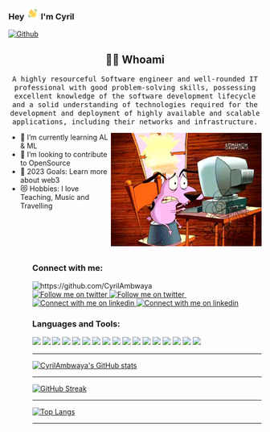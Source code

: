### Hey <img src="https://github.com/CyrilAmbwaya/CyrilAmbwaya/blob/main/Wave.gif" width="5%"> I'm Cyril 

[![Github](https://img.shields.io/github/followers/CyrilAmbwaya?label=Follow&style=social)](https://github.com/CyrilAmbwaya)


<h2 align="center"> 👨‍💻 Whoami</h2>
<p align="center">
  <samp>A highly resourceful Software engineer and well-rounded IT professional with good problem-solving skills, possessing excellent knowledge of the software development lifecycle and a solid understanding of technologies required for the development and deployment of highly available and scalable applications, including their networks and infrastructure.</samp></p>
  <img align="right" alt="coding" width="300" src="https://github.com/CyrilAmbwaya/CyrilAmbwaya/blob/main/my.gif">
<ul align="left">
<li> 🌱 I’m currently learning AL & ML</li>
<li> 👯 I’m looking to contribute to OpenSource</li>
<li> 🥅 2023 Goals: Learn more about web3</li>
<li>😻 Hobbies: I love Teaching, Music and Travelling</li>
<ul>
  <br><br><br><br>
  

### Connect with me:

  <img src="https://komarev.com/ghpvc/?username=CyrilAmbwaya" alt="https://github.com/CyrilAmbwaya" />
  
  <br>
  
  <!-- Social button 1 -->
<!-- Light Mode -->
<a href="https://twitter.com/intent/follow?screen_name=CyrilAmbwaya#gh-light-mode-only">
<img src="https://img.shields.io/twitter/follow/CyrilAmbwaya?style=for-the-badge&logo=twitter&labelColor=000&color=3572A5#gh-light-mode-only" alt="Follow me on twitter" >
</a>
<!-- Dark Mode -->
<a href="https://twitter.com/intent/follow?screen_name=CyrilAmbwaya#gh-dark-mode-only">
<img src="https://img.shields.io/twitter/follow/CyrilAmbwaya?style=for-the-badge&logo=twitter&labelColor=000&color=FFF#gh-dark-mode-only" alt="Follow me on twitter" >
</a>
&nbsp;
  
  <!-- Social button 2 -->
<!-- Light Mode -->
<a href="https://www.linkedin.com/in/cyril-ambwaya-538468242#gh-light-mode-only">
<img src="https://img.shields.io/badge/LinkedIn-3572A5?style=for-the-badge&logo=linkedin&logoColor=white#gh-light-mode-only" alt="Connect with me on linkedin" >
</a>
<!-- Dark Mode -->
<a href="https://www.linkedin.com/in/cyril-ambwaya-538468242#gh-dark-mode-only">
<img src="https://img.shields.io/badge/LinkedIn-ffffff?style=for-the-badge&logo=linkedin&logoColor=0690FA#gh-dark-mode-only" alt="Connect with me on linkedin" >
</a>
  


### Languages and Tools:
 <img src="https://img.shields.io/badge/-Python-F9DC3E.svg?logo=python&style=flat">
    <img src="https://img.shields.io/badge/-Google%20Cloud-EEE.svg?logo=google-cloud&style=flat">    
    <img src="https://img.shields.io/badge/-Django-092E20.svg?logo=django&style=flat">
    <img src="https://img.shields.io/badge/-Flask-000000.svg?logo=flask&style=flat">    
    <img src="https://img.shields.io/badge/-GitHub-181717.svg?logo=github&style=flat">
    <img src="https://img.shields.io/badge/MySQL-005C84?style=for-the-badge&logo=mysql&logoColor=white&style=flat">   
    <img src="https://img.shields.io/badge/PHP-ccc.svg?logo=php&style=flat">
    <img src="https://img.shields.io/badge/Javascript-276DC3.svg?logo=javascript&style=flat">
    <img src="https://img.shields.io/badge/-CSS3-1572B6.svg?logo=css3&style=flat">
    <img src="https://img.shields.io/badge/-HTML5-333.svg?logo=html5&style=flat">
    <img src="https://img.shields.io/badge/-Bootstrap-563D7C.svg?logo=bootstrap&style=flat">
    <img src="https://img.shields.io/badge/-React-555.svg?logo=react&style=flat">
    <img src="https://img.shields.io/badge/Flutter-02569B?style=for-the-badge&logo=flutter&logoColor=white&style=flat">  
    <img src="https://img.shields.io/badge/-jQuery-0769AD.svg?logo=jquery&style=flat">
    <img src="https://img.shields.io/badge/-Docker-EEE.svg?logo=docker&style=flat">
    <img src="https://img.shields.io/badge/-Visual%20Studio%20Code-007ACC.svg?logo=visual-studio-code&style=flat">
    <img src="https://img.shields.io/badge/-Vim-019733.svg?logo=vim&style=flat">
 
---

[![CyrilAmbwaya's GitHub stats](https://github-readme-stats.vercel.app/api?username=CyrilAmbwaya&count_private=true&show_icons=true&theme=dark)](https://github.com/CyrilAmbwaya/github-readme-stats)

---

[![GitHub Streak](https://github-readme-streak-stats.herokuapp.com?user=CyrilAmbwaya&theme=dark&date_format=j%20M%5B%20Y%5D)](https://git.io/streak-stats)

---

[![Top Langs](https://github-readme-stats.vercel.app/api/top-langs/?username=CyrilAmbwaya&langs_count=10)](https://github.com/CyrilAmbwaya/github-readme-stats)

---

